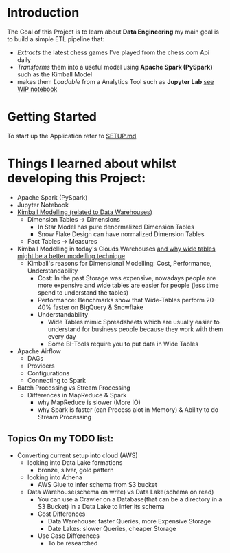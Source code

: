 # Introduction

The Goal of this Project is to learn about **Data Engineering** my main goal is to build a simple ETL pipeline that:

* _Extracts_ the latest chess games I've played from the chess.com Api daily
* _Transforms_ them into a useful model using **Apache Spark (PySpark)**  such as the Kimball Model
* makes them _Loadable_ from a Analytics Tool such as **Jupyter Lab** [see WIP notebook](./notebooks/analysis.ipynb)

# Getting Started

To start up the Application refer to [SETUP.md](SETUP.md)

# Things I learned about whilst developing this Project:

* Apache Spark (PySpark)
* Jupyter Notebook
* [Kimball Modelling (related to Data Warehouses)](https://www.kimballgroup.com/data-warehouse-business-intelligence-resources/kimball-techniques/dimensional-modeling-techniques/)
    * Dimension Tables -> Dimensions
        * In Star Model has pure denormalized Dimension Tables
        * Snow Flake Design can have normalized Dimension Tables
    * Fact Tables -> Measures
* Kimball Modelling in today's Clouds
  Warehouses [and why wide tables might be a better modelling technique](https://www.youtube.com/watch?v=3OcS2TMXELU)
    * Kimball's reasons for Dimensional Modelling: Cost, Performance, Understandability
        * Cost: In the past Storage was expensive, nowadays people are more expensive and wide tables are easier for
          people (less time spend to understand the tables)
        * Performance: Benchmarks show that Wide-Tables perform 20-40% faster on BigQuery & Snowflake
        * Understandability
            * Wide Tables mimic Spreadsheets which are usually easier to understand for business people because they
              work with them every day
            * Some BI-Tools require you to put data in Wide Tables
* Apache Airflow
    * DAGs
    * Providers
    * Configurations
    * Connecting to Spark
* Batch Processing vs Stream Processing
    * Differences in MapReduce & Spark
        * why MapReduce is slower (More IO)
        * why Spark is faster (can Process alot in Memory) & Ability to do Stream Processing

## Topics On my TODO list:
* Converting current setup into cloud (AWS)
   * looking into Data Lake formations
      * bronze, silver, gold pattern
   * looking into Athena 
      * AWS Glue to infer schema from S3 bucket
   * Data Warehouse(schema on write) vs Data Lake(schema on read)
      * You can use a Crawler on a Database(that can be a directory in a S3 Bucket) in a Data Lake to infer its schema 
      * Cost Differences
         * Data Warehouse: faster Queries, more Expensive Storage 
         * Date Lakes: slower Queries, cheaper Storage
      * Use Case Differences
         * To be researched
      
